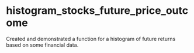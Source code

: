 # histogram_stocks_future_price_outcome
Created and demonstrated a function for a histogram of future returns based on some financial data.

